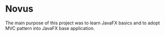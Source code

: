 # Novus
The main purpose of this project was to learn JavaFX basics and to adopt MVC pattern into JavaFX base application.

